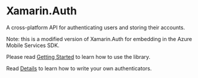 # Xamarin.Auth

A cross-platform API for authenticating users and storing their accounts.

Note: this is a modified version of Xamarin.Auth for embedding in the Azure Mobile Services SDK.

Please read [Getting Started](https://github.com/xamarin/Xamarin.Auth/blob/master/GettingStarted.md) to learn how to use the library.

Read [Details](https://github.com/xamarin/Xamarin.Auth/blob/master/Details.md) to learn how to write your own authenticators.

